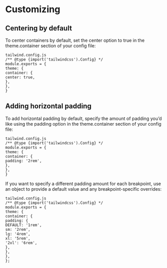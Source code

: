 # Customizing
## Centering by default
To center containers by default, set the center option to true in the theme.container section of your config file:
```
tailwind.config.js
/** @type {import('tailwindcss').Config} */
module.exports = {
theme: {
container: {
center: true,
},
},
}
```
## Adding horizontal padding
To add horizontal padding by default, specify the amount of padding you’d like using the padding option in the theme.container section of your config file:
```
tailwind.config.js
/** @type {import('tailwindcss').Config} */
module.exports = {
theme: {
container: {
padding: '2rem',
},
},
}
```
If you want to specify a different padding amount for each breakpoint, use an object to provide a default value and any breakpoint-specific overrides:
```
tailwind.config.js
/** @type {import('tailwindcss').Config} */
module.exports = {
theme: {
container: {
padding: {
DEFAULT: '1rem',
sm: '2rem',
lg: '4rem',
xl: '5rem',
'2xl': '6rem',
},
},
},
};
```